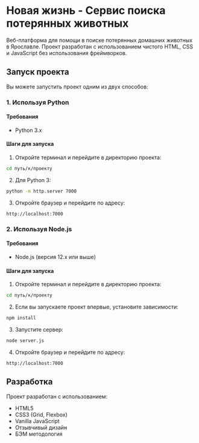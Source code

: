 # Новая жизнь - Сервис поиска потерянных животных

Веб-платформа для помощи в поиске потерянных домашних животных в Ярославле. Проект разработан с использованием чистого HTML, CSS и JavaScript без использования фреймворков.

## Запуск проекта

Вы можете запустить проект одним из двух способов:

### 1. Используя Python

#### Требования
- Python 3.x

#### Шаги для запуска

1. Откройте терминал и перейдите в директорию проекта:
```bash
cd путь/к/проекту
```

2. Для Python 3:
```bash
python -m http.server 7000
```

3. Откройте браузер и перейдите по адресу:
```
http://localhost:7000
```

### 2. Используя Node.js

#### Требования
- Node.js (версия 12.x или выше)

#### Шаги для запуска

1. Откройте терминал и перейдите в директорию проекта:
```bash
cd путь/к/проекту
```

2. Если вы запускаете проект впервые, установите зависимости:
```bash
npm install
```

3. Запустите сервер:
```bash
node server.js
```

4. Откройте браузер и перейдите по адресу:
```
http://localhost:7000
```

## Разработка

Проект разработан с использованием:
- HTML5
- CSS3 (Grid, Flexbox)
- Vanilla JavaScript
- Отзывчивый дизайн
- БЭМ методология
